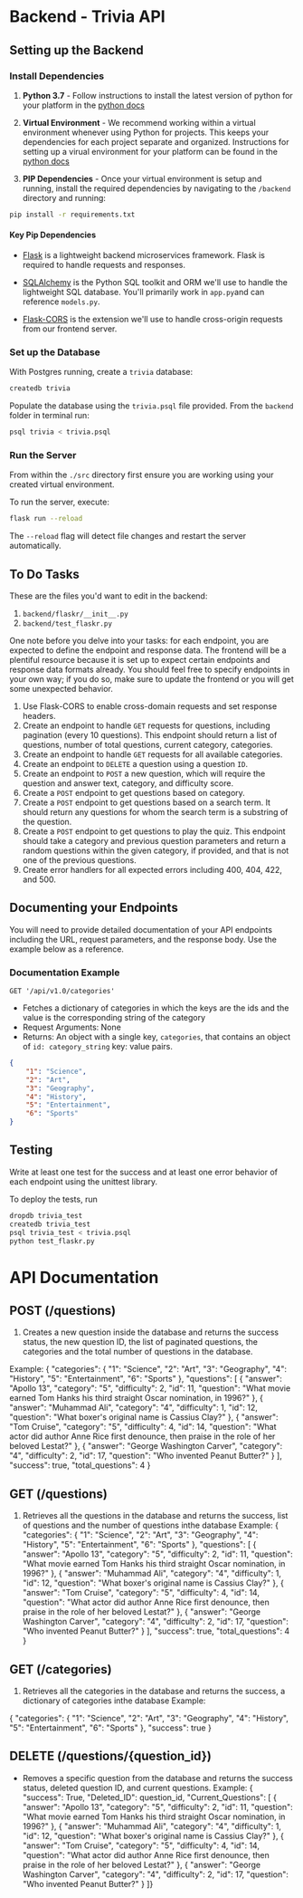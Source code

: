 # Backend - Trivia API

## Setting up the Backend

### Install Dependencies

1. **Python 3.7** - Follow instructions to install the latest version of python for your platform in the [python docs](https://docs.python.org/3/using/unix.html#getting-and-installing-the-latest-version-of-python)

2. **Virtual Environment** - We recommend working within a virtual environment whenever using Python for projects. This keeps your dependencies for each project separate and organized. Instructions for setting up a virual environment for your platform can be found in the [python docs](https://packaging.python.org/guides/installing-using-pip-and-virtual-environments/)

3. **PIP Dependencies** - Once your virtual environment is setup and running, install the required dependencies by navigating to the `/backend` directory and running:

```bash
pip install -r requirements.txt
```

#### Key Pip Dependencies

- [Flask](http://flask.pocoo.org/) is a lightweight backend microservices framework. Flask is required to handle requests and responses.

- [SQLAlchemy](https://www.sqlalchemy.org/) is the Python SQL toolkit and ORM we'll use to handle the lightweight SQL database. You'll primarily work in `app.py`and can reference `models.py`.

- [Flask-CORS](https://flask-cors.readthedocs.io/en/latest/#) is the extension we'll use to handle cross-origin requests from our frontend server.

### Set up the Database

With Postgres running, create a `trivia` database:

```bash
createdb trivia
```

Populate the database using the `trivia.psql` file provided. From the `backend` folder in terminal run:

```bash
psql trivia < trivia.psql
```

### Run the Server

From within the `./src` directory first ensure you are working using your created virtual environment.

To run the server, execute:

```bash
flask run --reload
```

The `--reload` flag will detect file changes and restart the server automatically.

## To Do Tasks

These are the files you'd want to edit in the backend:

1. `backend/flaskr/__init__.py`
2. `backend/test_flaskr.py`

One note before you delve into your tasks: for each endpoint, you are expected to define the endpoint and response data. The frontend will be a plentiful resource because it is set up to expect certain endpoints and response data formats already. You should feel free to specify endpoints in your own way; if you do so, make sure to update the frontend or you will get some unexpected behavior.

1. Use Flask-CORS to enable cross-domain requests and set response headers.
2. Create an endpoint to handle `GET` requests for questions, including pagination (every 10 questions). This endpoint should return a list of questions, number of total questions, current category, categories.
3. Create an endpoint to handle `GET` requests for all available categories.
4. Create an endpoint to `DELETE` a question using a question `ID`.
5. Create an endpoint to `POST` a new question, which will require the question and answer text, category, and difficulty score.
6. Create a `POST` endpoint to get questions based on category.
7. Create a `POST` endpoint to get questions based on a search term. It should return any questions for whom the search term is a substring of the question.
8. Create a `POST` endpoint to get questions to play the quiz. This endpoint should take a category and previous question parameters and return a random questions within the given category, if provided, and that is not one of the previous questions.
9. Create error handlers for all expected errors including 400, 404, 422, and 500.

## Documenting your Endpoints

You will need to provide detailed documentation of your API endpoints including the URL, request parameters, and the response body. Use the example below as a reference.

### Documentation Example

`GET '/api/v1.0/categories'`

- Fetches a dictionary of categories in which the keys are the ids and the value is the corresponding string of the category
- Request Arguments: None
- Returns: An object with a single key, `categories`, that contains an object of `id: category_string` key: value pairs.

```json
{
	"1": "Science",
	"2": "Art",
	"3": "Geography",
	"4": "History",
	"5": "Entertainment",
	"6": "Sports"
}
```

## Testing

Write at least one test for the success and at least one error behavior of each endpoint using the unittest library.

To deploy the tests, run

```bash
dropdb trivia_test
createdb trivia_test
psql trivia_test < trivia.psql
python test_flaskr.py
```

# API Documentation

## POST (/questions)

1. Creates a new question inside the database and returns the success status, the new question ID, the list of paginated questions, the categories and the total number of questions in the database.

Example:
{
"categories": {
"1": "Science",
"2": "Art",
"3": "Geography",
"4": "History",
"5": "Entertainment",
"6": "Sports"
},
"questions": [
{
"answer": "Apollo 13",
"category": "5",
"difficulty": 2,
"id": 11,
"question": "What movie earned Tom Hanks his third straight Oscar nomination, in 1996?"
},
{
"answer": "Muhammad Ali",
"category": "4",
"difficulty": 1,
"id": 12,
"question": "What boxer's original name is Cassius Clay?"
},
{
"answer": "Tom Cruise",
"category": "5",
"difficulty": 4,
"id": 14,
"question": "What actor did author Anne Rice first denounce, then praise in the role of her beloved Lestat?"
},
{
"answer": "George Washington Carver",
"category": "4",
"difficulty": 2,
"id": 17,
"question": "Who invented Peanut Butter?"
}
],
"success": true,
"total_questions": 4
}

## GET (/questions)

1. Retrieves all the questions in the database and returns the success, list of questions and the number of questions inthe database
   Example:
   {
   "categories": {
   "1": "Science",
   "2": "Art",
   "3": "Geography",
   "4": "History",
   "5": "Entertainment",
   "6": "Sports"
   },
   "questions": [
   {
   "answer": "Apollo 13",
   "category": "5",
   "difficulty": 2,
   "id": 11,
   "question": "What movie earned Tom Hanks his third straight Oscar nomination, in 1996?"
   },
   {
   "answer": "Muhammad Ali",
   "category": "4",
   "difficulty": 1,
   "id": 12,
   "question": "What boxer's original name is Cassius Clay?"
   },
   {
   "answer": "Tom Cruise",
   "category": "5",
   "difficulty": 4,
   "id": 14,
   "question": "What actor did author Anne Rice first denounce, then praise in the role of her beloved Lestat?"
   },
   {
   "answer": "George Washington Carver",
   "category": "4",
   "difficulty": 2,
   "id": 17,
   "question": "Who invented Peanut Butter?"
   }
   ],
   "success": true,
   "total_questions": 4
   }

## GET (/categories)

1. Retrieves all the categories in the database and returns the success, a dictionary of categories inthe database
   Example:

{
"categories": {
"1": "Science",
"2": "Art",
"3": "Geography",
"4": "History",
"5": "Entertainment",
"6": "Sports"
},
"success": true
}

## DELETE (/questions/{question_id})

- Removes a specific question from the database and returns the success status, deleted question ID, and current questions.
  Example:
  {
  "success": True,
  "Deleted_ID": question_id,
  "Current_Questions": [
  {
  "answer": "Apollo 13",
  "category": "5",
  "difficulty": 2,
  "id": 11,
  "question": "What movie earned Tom Hanks his third straight Oscar nomination, in 1996?"
  },
  {
  "answer": "Muhammad Ali",
  "category": "4",
  "difficulty": 1,
  "id": 12,
  "question": "What boxer's original name is Cassius Clay?"
  },
  {
  "answer": "Tom Cruise",
  "category": "5",
  "difficulty": 4,
  "id": 14,
  "question": "What actor did author Anne Rice first denounce, then praise in the role of her beloved Lestat?"
  },
  {
  "answer": "George Washington Carver",
  "category": "4",
  "difficulty": 2,
  "id": 17,
  "question": "Who invented Peanut Butter?"
  }
  ]}
